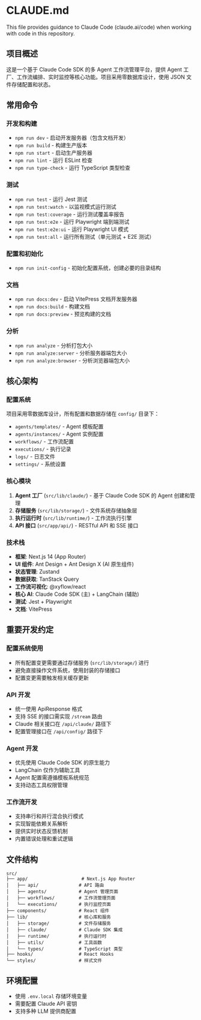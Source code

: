 # CLAUDE.md

This file provides guidance to Claude Code (claude.ai/code) when working with code in this repository.

## 项目概述

这是一个基于 Claude Code SDK 的多 Agent 工作流管理平台，提供 Agent 工厂、工作流编排、实时监控等核心功能。项目采用零数据库设计，使用 JSON 文件存储配置和状态。

## 常用命令

### 开发和构建
- `npm run dev` - 启动开发服务器（包含文档开发）
- `npm run build` - 构建生产版本
- `npm run start` - 启动生产服务器
- `npm run lint` - 运行 ESLint 检查
- `npm run type-check` - 运行 TypeScript 类型检查

### 测试
- `npm run test` - 运行 Jest 测试
- `npm run test:watch` - 以监视模式运行测试
- `npm run test:coverage` - 运行测试覆盖率报告
- `npm run test:e2e` - 运行 Playwright 端到端测试
- `npm run test:e2e:ui` - 运行 Playwright UI 模式
- `npm run test:all` - 运行所有测试（单元测试 + E2E 测试）

### 配置和初始化
- `npm run init-config` - 初始化配置系统，创建必要的目录结构

### 文档
- `npm run docs:dev` - 启动 VitePress 文档开发服务器
- `npm run docs:build` - 构建文档
- `npm run docs:preview` - 预览构建的文档

### 分析
- `npm run analyze` - 分析打包大小
- `npm run analyze:server` - 分析服务器端包大小
- `npm run analyze:browser` - 分析浏览器端包大小

## 核心架构

### 配置系统
项目采用零数据库设计，所有配置和数据存储在 `config/` 目录下：
- `agents/templates/` - Agent 模板配置
- `agents/instances/` - Agent 实例配置
- `workflows/` - 工作流配置
- `executions/` - 执行记录
- `logs/` - 日志文件
- `settings/` - 系统设置

### 核心模块
1. **Agent 工厂** (`src/lib/claude/`) - 基于 Claude Code SDK 的 Agent 创建和管理
2. **存储服务** (`src/lib/storage/`) - 文件系统存储抽象层
3. **执行运行时** (`src/lib/runtime/`) - 工作流执行引擎
4. **API 接口** (`src/app/api/`) - RESTful API 和 SSE 接口

### 技术栈
- **框架**: Next.js 14 (App Router)
- **UI 组件**: Ant Design + Ant Design X (AI 原生组件)
- **状态管理**: Zustand
- **数据获取**: TanStack Query
- **工作流可视化**: @xyflow/react
- **核心 AI**: Claude Code SDK (主) + LangChain (辅助)
- **测试**: Jest + Playwright
- **文档**: VitePress

## 重要开发约定

### 配置系统使用
- 所有配置变更需要通过存储服务 (`src/lib/storage/`) 进行
- 避免直接操作文件系统，使用封装的存储接口
- 配置变更需要触发相关缓存更新

### API 开发
- 统一使用 ApiResponse 格式
- 支持 SSE 的接口需实现 `/stream` 路由
- Claude 相关接口在 `/api/claude/` 路径下
- 配置管理接口在 `/api/config/` 路径下

### Agent 开发
- 优先使用 Claude Code SDK 的原生能力
- LangChain 仅作为辅助工具
- Agent 配置需遵循模板系统规范
- 支持动态工具权限管理

### 工作流开发
- 支持串行和并行混合执行模式
- 实现智能依赖关系解析
- 提供实时状态反馈机制
- 内置错误处理和重试逻辑

## 文件结构

```
src/
├── app/                    # Next.js App Router
│   ├── api/               # API 路由
│   ├── agents/            # Agent 管理页面
│   ├── workflows/         # 工作流管理页面
│   └── executions/        # 执行监控页面
├── components/            # React 组件
├── lib/                   # 核心库和服务
│   ├── storage/           # 文件存储服务
│   ├── claude/            # Claude SDK 集成
│   ├── runtime/           # 执行运行时
│   ├── utils/             # 工具函数
│   └── types/             # TypeScript 类型
├── hooks/                 # React Hooks
└── styles/                # 样式文件
```

## 环境配置
- 使用 `.env.local` 存储环境变量
- 需要配置 Claude API 密钥
- 支持多种 LLM 提供商配置